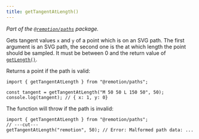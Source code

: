 ```yaml
---
title: getTangentAtLength()
---
```


_Part of the [`@remotion/paths`](/docs/paths) package._

Gets tangent values `x` and `y` of a point which is on an SVG path. The first argument is an SVG path, the second one is the at which length the point should be sampled. It must be between 0 and the return value of [`getLength()`](/docs/paths/get-length).

Returns a point if the path is valid:

```tsx twoslash
import { getTangentAtLength } from "@remotion/paths";

const tangent = getTangentAtLength("M 50 50 L 150 50", 50);
console.log(tangent); // { x: 1, y: 0}
```

The function will throw if the path is invalid:

```tsx twoslash
import { getTangentAtLength } from "@remotion/paths";
// ---cut---
getTangentAtLength("remotion", 50); // Error: Malformed path data: ...
```
